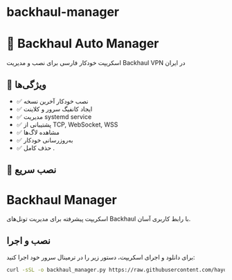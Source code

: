 # backhaul-manager


# 🚀 Backhaul Auto Manager

اسکریپت خودکار فارسی برای نصب و مدیریت Backhaul VPN در ایران

## 💫 ویژگی‌ها
- ✅ نصب خودکار آخرین نسخه
- ✅ ایجاد کانفیگ سرور و کلاینت
- ✅ مدیریت systemd service
- ✅ پشتیبانی از TCP, WebSocket, WSS
- ✅ مشاهده لاگ‌ها
- ✅ به‌روزرسانی خودکار
- ✅ حذف کامل
.
## 🚀 نصب سریع


# Backhaul Manager

اسکریپت پیشرفته برای مدیریت تونل‌های Backhaul با رابط کاربری آسان.

## نصب و اجرا

برای دانلود و اجرای اسکریپت، دستور زیر را در ترمینال سرور خود اجرا کنید:

```bash
curl -sSL -o backhaul_manager.py https://raw.githubusercontent.com/hayousef68/backhaul-manager/main/install.sh && sudo python3 backhaul_manager.py
```
